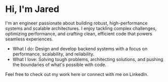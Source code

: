 # Hi, I'm Jared

I'm an engineer passionate about building robust, high-performance systems and scalable architectures. I enjoy tackling complex challenges, optimizing performance, and crafting clean, efficient code that powers seamless experiences.

- What I do: Design and develop backend systems with a focus on performance, scalability, and reliability.
- What I love: Solving tough problems, architecting solutions, and pushing the boundaries of what's possible with code.

Feel free to check out my work here or connect with me on LinkedIn.
